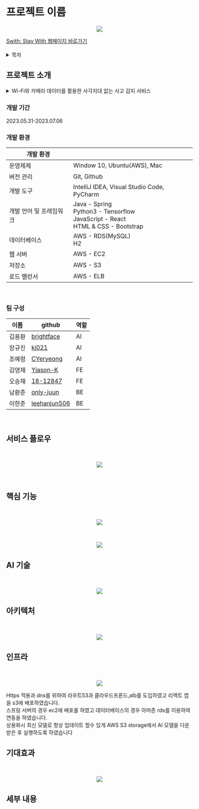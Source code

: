 <!-- [![Contributors][contributors-shield]][contributors-url]
[![Forks][forks-shield]][forks-url]
[![Stargazers][stars-shield]][stars-url]
[![Issues][issues-shield]][issues-url]
[![MIT License][license-shield]][license-url]
[![LinkedIn][linkedin-shield]][linkedin-url]

[contributors-shield]: https://img.shields.io/github/contributors/AIVLE-School-Third-Big-Project/AIVLE_BigProject_team21.svg?style=for-the-badge
[contributors-url]: https://github.com/AIVLE-School-Third-Big-Project/AIVLE_BigProject_team21/graphs/contributors
[forks-shield]: https://img.shields.io/github/forks/AIVLE-School-Third-Big-Project/AIVLE_BigProject_team21.svg?style=for-the-badge
[forks-url]: https://github.com/AIVLE-School-Third-Big-Project/AIVLE_BigProject_team21/network/members
[stars-shield]: https://img.shields.io/github/stars/AIVLE-School-Third-Big-Project/AIVLE_BigProject_team21.svg?style=for-the-badge
[stars-url]: https://github.com/AIVLE-School-Third-Big-Project/AIVLE_BigProject_team21/stargazers
[issues-shield]: https://img.shields.io/github/issues/AIVLE-School-Third-Big-Project/AIVLE_BigProject_team21.svg?style=for-the-badge
[issues-url]: https://github.com/AIVLE-School-Third-Big-Project/AIVLE_BigProject_team21/issues
[license-shield]: https://img.shields.io/github/license/AIVLE-School-Third-Big-Project/AIVLE_BigProject_team21.svg?style=for-the-badge
[license-url]: https://github.com/AIVLE-School-Third-Big-Project/AIVLE_BigProject_team21/blob/master/LICENSE.txt
[linkedin-shield]: https://img.shields.io/badge/-LinkedIn-black.svg?style=for-the-badge&logo=linkedin&colorB=555
[linkedin-url]: https://linkedin.com/in/othneildrew -->

# 프로젝트 이름
<div align="center">
<p><img src="/doc/images/main.png"></p>
</div>
<a href = "https://www.swith.kr">Swith: Stay With 웹페이지 바로가기</a>
<br/>
<br/>
<!-- TABLE OF CONTENTS -->
<details>
<summary>목차</summary>
<ol>
<li>
 <a href="#프로젝트-소개">프로젝트 소개</a>
 <ul>
  <li><a href="#개발-기간">개발 기간</a></li>
 </ul>
 <ul>
  <li><a href="#개발-환경">개발 환경</a></li>
 </ul>
 <ul>
  <li><a href="#팀-구성">팀 구성</a></li>
 </ul>
</li>
<li><a href="#서비스-플로우">서비스 플로우</a></li>
<li><a href="#핵심-기능">핵심 기능</a></li>
<li><a href="#ai-기술">AI 기술</a></li>
<li><a href="#아키텍처">아키텍처</a></li>
<li><a href="#인프라">인프라</a></li>
<li><a href="#기대효과">기대효과</a></li>
</ol>
</details>


## 프로젝트 소개
<details>
<summary>Wi-Fi와 카메라 데이터를 활용한 사각지대 없는 사고 감지 서비스</summary>
<ul>
&nbsp S.WITH 팀은 WiFi와 카메라를 활용하여 사람의 위험 행동을 감지하는 프로젝트를 수행했습니다. <br/>이 프로젝트를 선택한 배경은 안전 사고가 아동과 고령자 사이에서 증가하고 있음을 관찰하면서, 이를 예방할 수 있는 서비스의 필요성을 느낀 것에서 출발하였습니다. <br/>이에 따라 영유아와 고령자에 초점을 맞추어 조사한 결과, 영유아의 사고 발생 대부분이 가정 내에서 발생하는 안전 사고임을 확인했습니다. <br/>또한 고령자의 안전 사고는 연간 증가하고 있으며, 그 중 절반 이상이 가정 내에서 발생하는 낙상 사고임을 발견했습니다.<br/><br/>

&nbsp 따라서, 저희는 영유아와 고령자의 안전 사고를 예방하기 위해 가정에서 사용할 수 있는 서비스를 고안하게 되었고, 이를 바탕으로 홈 IoT 기기를 활용한 AI 행동 감지 플랫폼을 구현하였습니다. <br/>이 플랫폼을 통해 가정 내에서 발생하는 안전 사고를 예방할 수 있으며, 사고 발생 시 보호자에게 알림을 전송하고 자동으로 신고할 수 있습니다. <br/>또한, 연령에 관계없이 비상 상황을 감지하고 종합적으로 관리할 수 있는 통합적인 케어 플랫폼을 구현하였습니다.<br/>
 
<!--  S.WITH 팀은 WiFi와 카메라를 이용하여 사람의 위험 행동 감지하는 프로젝트를 진행하였습니다.<br/>
저희가 해당 과제를 선정하게 된 배경은 아동과 고령에 대해서 부쩍 많아진 안전 사고를 보며 <br/>
사고를 예방할 수 있는 서비스는 없을까 라는 생각에서 시작하게 되었습니다.<br/>
선정 배경을 토대로 영유아 고령자에게 포커스를 맞추고 조사해본 결과 영유아의 경우 사고 발생의<br/> 
약 90% 이상이 집 안에서 발생하는 안전 사고임을 파악하였습니다.<br/>
또한 고령자의 가정내 안전 사고는 매년 증가 하는 주세이며 이 중 절반 이상이<br/> 
가정 내에서 발생하는 낙상 사고임도 파악할 수 있었습니다.<br/>
따라서 저희는 영유아와 고령자의 안전 사고를 막기 위해 집안에서 사용할 수 있는 서비스를 고안하게 되었고<br/>
이를 바탕으로 홈 IOT 기기를 이용한 AI 행동 감지 플램폼를 구현하게 되었습니다.<br/>
홈 IOT 기기를 통해 가정내 안전 사고를 예방할 수 있고 보호자에게 알리고 자동으로 신고를 해 주며 <br/>
이외에도 비상 상황을 감지해주는 연령과 무관하게 통합적으로 케어할 수 있는 플랫폼을 구현였습니다.<br/> -->
</ul>
</details>


### 개발 기간
2023.05.31-2023.07.06<br/>

### 개발 환경
| 개발 환경	| |
| -- | -- |
| 운영체제|	Window 10, Ubuntu(AWS), Mac |
| 버전 관리|	Git, Github|
| 개발 도구|	IntelliJ IDEA, Visual Studio Code, PyCharm|
| 개발 언어 및 프레임워크|	Java - Spring<br>Python3 - Tensorflow<br>JavaScript - React <br> HTML & CSS - Bootstrap <br>|
| 데이터베이스|	AWS - RDS(MySQL)<br>H2|
| 웹 서버 |	AWS - EC2 |
| 저장소 | AWS - S3 |
| 로드 밸런서 | AWS - ELB|
<br/>

### 팀 구성
|이름|github|역할|
|--|--|--|
|김용환|<a href = "https://github.com/brightface">brightface</a>|AI|
|장규진|<a href = "https://github.com/kj021">kj021</a>|AI|
|조예령|<a href = "https://github.com/CYeryeong">CYeryeong</a>|AI|
|김영재|<a href = "https://github.com/Yjason-K">Yjason-K</a>|FE|
|오승재|<a href = "https://github.com/18-12847">18-12847</a>|FE|
|남환준|<a href = "https://github.com/only-juun">only-juun</a>|BE|
|이한준|<a href = "https://github.com/leehanjun506">leehanjun506</a>|BE|


<br/>

## 서비스 플로우
﻿<div align="center">
<p><img src="/doc/images/serviceflow.png"></p>
</div>
<br/>

## 핵심 기능
﻿<div align="center">
<p><img src="/doc/images/wifi_camera.png"></p>
</div>
﻿<div align="center">
<p><img src="/doc/images/service.png"></p>
</div>

## AI 기술
﻿<div align="center">
<p><img src="/doc/images/architect.png"></p>
</div>

## 아키텍처
﻿<div align="center">
<p><img src="/doc/images/3tier.png"></p>
</div>

## 인프라
﻿<div align="center">
<p><img src="/doc/images/infra.png"></p>
</div>
Https 적용과 dns를 위하여 라우트53과 클라우드프론드,alb를 도입하였고 리액트 앱을 s3에 배포하였습니다. <br/>
스프링 서버의 경우 ec2에 배포를 하였고 데이터베이스의 경우 아마존 rds를 이용하여 연동을 하였습니다. <br/>
상용화시 최신 모델로 항상 업데이트 할수 있게 AWS S3 storage에서 AI 모델을 다운받은 후 실행하도록 하였습니다

## 기대효과
﻿<div align="center">
<p><img src="/doc/images/expect.png"></p>
</div>

## 세부 내용
